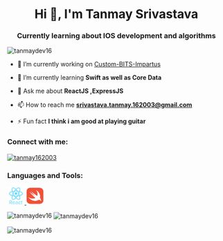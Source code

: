 <h1 align="center">Hi 👋, I'm Tanmay Srivastava</h1>
<h3 align="center">Currently learning about IOS development and algorithms</h3>

<p align="left"> <img src="https://komarev.com/ghpvc/?username=tanmaydev16&label=Profile%20views&color=0e75b6&style=flat" alt="tanmaydev16" /> </p>

- 🔭 I’m currently working on [Custom-BITS-Impartus](https://github.com/TanmayDev16/Custom-BITS-Impartus-v1-)

- 🌱 I’m currently learning **Swift as well as Core Data**

- 💬 Ask me about **ReactJS ,ExpressJS**

- 📫 How to reach me **srivastava.tanmay.162003@gmail.com**

- ⚡ Fun fact **I think i am good at playing guitar**

<h3 align="left">Connect with me:</h3>
<p align="left">
<a href="https://twitter.com/tanmay162003" target="blank"><img align="center" src="https://raw.githubusercontent.com/rahuldkjain/github-profile-readme-generator/master/src/images/icons/Social/twitter.svg" alt="tanmay162003" height="30" width="40" /></a>
</p>

<h3 align="left">Languages and Tools:</h3>
<p align="left"> <a href="https://reactjs.org/" target="_blank" rel="noreferrer"> <img src="https://raw.githubusercontent.com/devicons/devicon/master/icons/react/react-original-wordmark.svg" alt="react" width="40" height="40"/> </a> <a href="https://developer.apple.com/swift/" target="_blank" rel="noreferrer"> <img src="https://raw.githubusercontent.com/devicons/devicon/master/icons/swift/swift-original.svg" alt="swift" width="40" height="40"/> </a> </p>

<p><img align="left" src="https://github-readme-stats.vercel.app/api/top-langs?username=tanmaydev16&show_icons=true&locale=en&layout=compact" alt="tanmaydev16" /></p>

<p>&nbsp;<img align="center" src="https://github-readme-stats.vercel.app/api?username=tanmaydev16&show_icons=true&locale=en" alt="tanmaydev16" /></p>

<p><img align="center" src="https://github-readme-streak-stats.herokuapp.com/?user=tanmaydev16&" alt="tanmaydev16" /></p>
